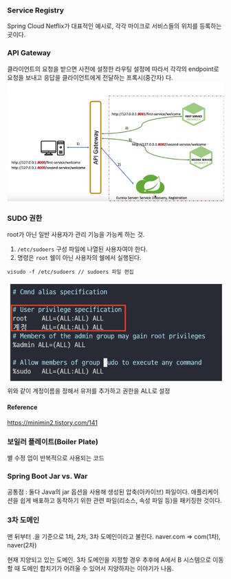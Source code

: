 ### Service Registry 

Spring Cloud Netflix가 대표적인 예시로, 각각 마이크로 서비스들의 위치를 등록하는 곳이다.

### API Gateway

클라이언트의 요청을 받으면 사전에 설정한 라우팅 설정에 따라서 각각의 endpoint로 요청을 보내고 응답을 클라이언트에게 전달하는 프록시(중간자)
다.
![img_4.png](img_4.png)

### SUDO 권한 

root가 아닌 일반 사용자가 관리 기능을 가능케 하는 것.
1. `/etc/sudoers` 구성 파일에 나열된 사용자여야 한다. 
2. 명령은 `root` 쉘이 아닌 사용자의 쉘에서 실행된다. 

```agsl
visudo -f /etc/sudoers // sudoers 파일 편집
```
![img_5.png](img_5.png)
위와 같이 계정이름을 정해서 유저를 추가하고 권한을 ALL로 설정

#### Reference 
https://minimin2.tistory.com/141

### 보일러 플레이트(Boiler Plate)

별 수정 업이 반복적으로 사용되는 코드

### Spring Boot Jar vs. War 

공통점 : 둘다 Java의 jar 옵션을 사용해 생성된 압축(아카이브) 파일이다. 
애플리케이션을 쉽게 배포하고 동작하기 위한 관련 파일(리소스, 속성 파일 등)을 패키징한 것이다.


### 3차 도메인 

맨 뒤부터 .을 기준으로 1차, 2차, 3차 도메인이라고 불린다. 
naver.com  => com(1차), naver(2차) 

현재 지양되고 있는 도메인. 
3차 도메인을 지정할 경우 추후에 A에서 B 시스템으로 이동할 때 도메인 합치기가 어려울 수 있어서 지양하자는 이야기가 나옴. 
